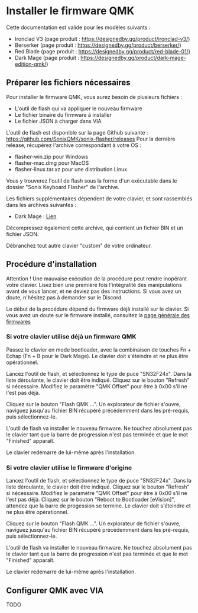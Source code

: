# Installer le firmware QMK

Cette documentation est valide pour les modèles suivants :

- Ironclad V3 (page produit : https://designedby.gg/product/ironclad-v3/)
- Berserker (page produit : https://designedby.gg/product/berserker/)
- Red Blade (page produit : https://designedby.gg/product/red-blade-01/)
- Dark Mage (page produit : https://designedby.gg/product/dark-mage-edition-qmk/)

## Préparer les fichiers nécessaires

Pour installer le firmware QMK, vous aurez besoin de plusieurs fichiers :
- L'outil de flash qui va appliquer le nouveau firmware
- Le fichier binaire du firmware à installer
- Le fichier JSON à charger dans VIA

L'outil de flash est disponible sur la page Github suivante : https://github.com/SonixQMK/sonix-flasher/releases
Pour la dernière release, récupérez l'archive correspondant à votre OS :
- flasher-win.zip pour Windows
- flasher-mac.dmg pour MacOS
- flasher-linux.tar.xz pour une distribution Linux

Vous y trouverez l'outil de flash sous la forme d'un exécutable dans le dossier "Sonix Keyboard Flasher" de l'archive.

Les fichiers supplémentaires dépendent de votre clavier, et sont rassemblés dans les archives suivantes :
- Dark Mage : [Lien](downloads/darkmage-qmk-20250729-caps-lock.zip)

Décompressez également cette archive, qui contient un fichier BIN et un fichier JSON.

Débranchez tout autre clavier "custom" de votre ordinateur.

## Procédure d'installation

Attention !
Une mauvaise exécution de la procédure peut rendre inopérant votre clavier. Lisez bien une première fois l'intégralité des manipulations avant de vous lancer, et ne deviez pas des instructions. Si vous avez un doute, n'hésitez pas à demander sur le Discord.

Le début de la procédure dépend du firmware déjà installé sur le clavier. Si vous avez un doute sur le firmware installé, consultez la [page générale des firmwares](installer-firmware.md)

### Si votre clavier utilise déjà un firmware QMK

Passez le clavier en mode bootloader, avec la combinaison de touches Fn + Echap (Fn + B pour le Dark Mage). Le clavier doit s'éteindre et ne plus être opérationnel.

Lancez l'outil de flash, et sélectionnez le type de puce "SN32F24x".
Dans la liste déroulante, le clavier doit être indiqué. Cliquez sur le bouton "Refresh" si nécessaire.
Modifiez le paramètre "QMK Offset" pour être à 0x00 s'il ne l'est pas déjà.

Cliquez sur le bouton "Flash QMK ...". Un explorateur de fichier s'ouvre, naviguez jusqu'au fichier BIN récupéré précédemment dans les pré-requis, puis sélectionnez-le.

L'outil de flash va installer le nouveau firmware. Ne touchez absolument pas le clavier tant que la barre de progression n'est pas terminée et que le mot "Finished" apparaît.

Le clavier redémarre de lui-même après l'installation.

### Si votre clavier utilise le firmware d'origine

Lancez l'outil de flash, et sélectionnez le type de puce "SN32F24x".
Dans la liste déroulante, le clavier doit être indiqué. Cliquez sur le bouton "Refresh" si nécessaire.
Modifiez le paramètre "QMK Offset" pour être à 0x00 s'il ne l'est pas déjà.
Cliquez sur le bouton "Reboot to Bootloader [eVision]", attendez que la barre de progession se termine. Le clavier doit s'éteindre et ne plus être opérationnel.

Cliquez sur le bouton "Flash QMK ...". Un explorateur de fichier s'ouvre, naviguez jusqu'au fichier BIN récupéré précédemment dans les pré-requis, puis sélectionnez-le.

L'outil de flash va installer le nouveau firmware. Ne touchez absolument pas le clavier tant que la barre de progression n'est pas terminée et que le mot "Finished" apparaît.

Le clavier redémarre de lui-même après l'installation.

## Configurer QMK avec VIA

TODO
